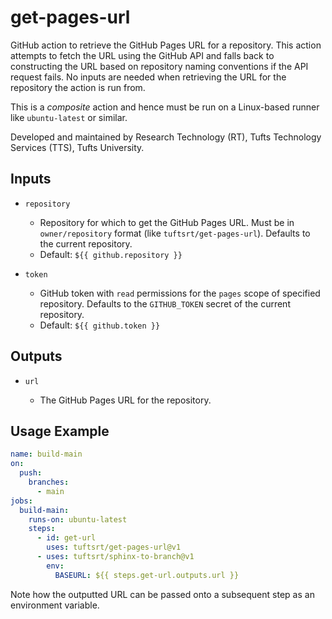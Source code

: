 # get-pages-url

GitHub action to retrieve the GitHub Pages URL for a repository. This action attempts to fetch the URL using the GitHub API and falls back to constructing the URL based on repository naming conventions if the API request fails. No inputs are needed when retrieving the URL for the repository the action is run from.

This is a _composite_ action and hence must be run on a Linux-based runner like `ubuntu-latest` or similar.

Developed and maintained by Research Technology (RT), Tufts Technology Services (TTS), Tufts University.

## Inputs

- `repository`

  - Repository for which to get the GitHub Pages URL. Must be in `owner/repository` format (like `tuftsrt/get-pages-url`). Defaults to the current repository.
  - Default: `${{ github.repository }}`

- `token`

  - GitHub token with `read` permissions for the `pages` scope of specified repository. Defaults to the `GITHUB_TOKEN` secret of the current repository.
  - Default: `${{ github.token }}`

## Outputs

- `url`

  - The GitHub Pages URL for the repository.

## Usage Example

```yaml
name: build-main
on:
  push:
    branches:
      - main
jobs:
  build-main:
    runs-on: ubuntu-latest
    steps:
      - id: get-url
        uses: tuftsrt/get-pages-url@v1
      - uses: tuftsrt/sphinx-to-branch@v1
        env:
          BASEURL: ${{ steps.get-url.outputs.url }}
```

Note how the outputted URL can be passed onto a subsequent step as an environment variable.
